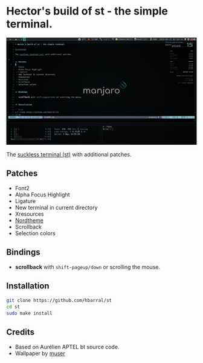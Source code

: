 # Hector's build of st - the simple terminal.

![Screenshot](resources/screenshot.png "Screenshot")

The [suckless terminal (st)](https://st.suckless.org/) with additional patches.


## Patches

 - Font2
 - Alpha Focus Highlight
 - Ligature
 - New terminal in current directory
 - Xresources
 - [Nordtheme](https://www.nordtheme.com)
 - Scrollback
 - Selection colors


## Bindings

 - **scrollback** with `shift-pageup/down` or scrolling the mouse.


## Installation

```bash
git clone https://github.com/hbarral/st
cd st
sudo make install
```


## Credits

- Based on Aurélien APTEL <aurelien dot aptel at gmail dot com> bt source code.
- Wallpaper by [muser](https://forum.manjaro.org/u/muser)

